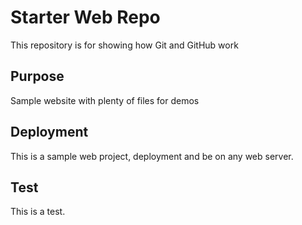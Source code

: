 # Starter Web Repo

This repository is for showing how Git and GitHub work

## Purpose

Sample website with plenty of files for demos 

## Deployment

This is a sample web project, deployment and be on any web server.

## Test

This is a test.